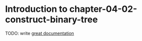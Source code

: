 # Introduction to chapter-04-02-construct-binary-tree

TODO: write [great documentation](http://jacobian.org/writing/what-to-write/)
